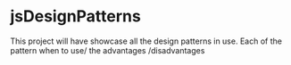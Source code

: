 # jsDesignPatterns

This project will have showcase all the design patterns in use. Each of the pattern when to use/ the advantages /disadvantages
